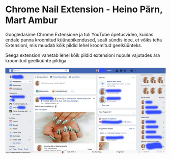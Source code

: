 # Chrome Nail Extension - Heino Pärn, Mart Ambur

Googledasime Chrome Extensione ja tuli YouTube õpetusvideo, kuidas endale panna kroomitud küünepikendused, sealt sündis idee, et võiks teha Extensioni, mis muudab kõik pildid lehel kroomitud geelküünteks.

Seega extension vahetab lehel kõik pildid extensioni nupule vajutades ära kroomitud geelküünte pildiga.

![alt text](https://raw.githubusercontent.com/heinop2rn/3.ea-kodutoo/master/Screenshot.jpg)
